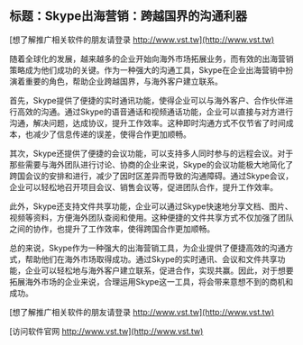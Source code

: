 ## **标题：Skype出海营销：跨越国界的沟通利器**

[想了解推广相关软件的朋友请登录 http://www.vst.tw](http://www.vst.tw)

随着全球化的发展，越来越多的企业开始向海外市场拓展业务，而有效的出海营销策略成为他们成功的关键。作为一种强大的沟通工具，Skype在企业出海营销中扮演着重要的角色，帮助企业跨越国界，与海外客户建立联系。

首先，Skype提供了便捷的实时通讯功能，使得企业可以与海外客户、合作伙伴进行高效的沟通。通过Skype的语音通话和视频通话功能，企业可以直接与对方进行沟通，解决问题，达成协议，提升工作效率。这种即时沟通方式不仅节省了时间成本，也减少了信息传递的误差，使得合作更加顺畅。

其次，Skype还提供了便捷的会议功能，可以支持多人同时参与的远程会议。对于那些需要与海外团队进行讨论、协商的企业来说，Skype的会议功能极大地简化了跨国会议的安排和进行，减少了因时区差异而导致的沟通障碍。通过Skype会议，企业可以轻松地召开项目会议、销售会议等，促进团队合作，提升工作效率。

此外，Skype还支持文件共享功能，企业可以通过Skype快速地分享文档、图片、视频等资料，方便海外团队查阅和使用。这种便捷的文件共享方式不仅加强了团队之间的协作，也提升了工作效率，使得跨国合作更加顺畅。

总的来说，Skype作为一种强大的出海营销工具，为企业提供了便捷高效的沟通方式，帮助他们在海外市场取得成功。通过Skype的实时通讯、会议和文件共享功能，企业可以轻松地与海外客户建立联系，促进合作，实现共赢。因此，对于想要拓展海外市场的企业来说，合理运用Skype这一工具，将会带来意想不到的商机和成功。

[想了解推广相关软件的朋友请登录 http://www.vst.tw](http://www.vst.tw)


[访问软件官网 http://www.vst.tw](http://www.vst.tw)
